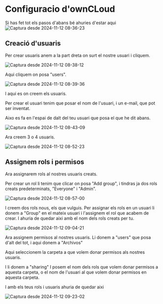 # Configuracio d'ownCLoud
Si has fet tot els pasos d'abans bé ahuries d'estar aqui
![Captura desde 2024-11-12 08-36-23](https://github.com/user-attachments/assets/c679aa8f-b595-490b-bd02-a94b38cbba67)

## Creació d'usuaris
Per crear usuaris anem a la part dreta on surt el nostre usuari i cliquem.

![Captura desde 2024-11-12 08-38-12](https://github.com/user-attachments/assets/4942a1f6-0be6-4644-be9b-dc00ff0595c7)

Aqui cliquem on posa "users".

![Captura desde 2024-11-12 08-39-36](https://github.com/user-attachments/assets/1d38c658-3cd8-4e1c-ba9a-7e43ce801ea5)

I aqui es on creem els usuaris.
<p>Per crear el usuari tenim que posar el nom de l'usuari, i un e-mail, que pot ser inventat.
<p>Aixo es fa en l'espai de dalt del teu usuari que posa el que he dit abans.

![Captura desde 2024-11-12 08-43-09](https://github.com/user-attachments/assets/a0487e98-c3f0-4e42-9fd3-b44ef4b53575)

Ara creem 3 o 4 usuaris.

![Captura desde 2024-11-12 08-52-23](https://github.com/user-attachments/assets/6b3332ea-27cc-47d8-9444-bf80ffd0b6bd)

## Assignem rols i permisos
<p> Ara assignarem rols al nostres usuaris creats.
<p> Per crear un rol li tenim que clicar on posa "Add group", i tindras ja dos rols creats predeterminats, "Everyone" i "Admin".

![Captura desde 2024-11-12 08-57-00](https://github.com/user-attachments/assets/e74ad03a-7c27-4017-8729-3c131b37c6e5)

I creem dos rols nous, els que vulguis.
Per assignar els rols en un usuari li donem a "Group" en el mateix usuari i l'assignem el rol que acabem de crear.
I ahuria de quedar aixi amb el nom dels rols creats per tu.

![Captura desde 2024-11-12 09-04-21](https://github.com/user-attachments/assets/a5ade8fe-e0fc-4842-a09b-3f475ed73654)

Ara assignem permisos al nostres usuaris.
Li donem a "users" que posa d'alt del tot, i aqui donem a "Archivos"

Aqui seleccionem la carpeta a que volem donar permisos als nostres usuaris.
<p> I li donem a "sharing"
I posem el nom dels rols que volem donar permisos a aquesta carpeta, o el nom de l'usuari al que volem donar permisos en aquesta carpeta.

I amb els teus rols i usuaris ahuria de quedar aixi

![Captura desde 2024-11-12 09-23-02](https://github.com/user-attachments/assets/a0cecf31-4afb-426e-a607-99d41497a1ae)

